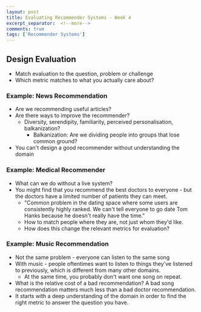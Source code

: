 ```yaml
---
layout: post
title: Evaluating Recommender Systems - Week 4
excerpt_separator:  <!--more-->
comments: true
tags: ['Recommender Systems']
---
```


## Design Evaluation
* Match evaluation to the question, problem or challenge
* Which metric matches to what you actually care about?

### Example: News Recommendation
* Are we recommending useful articles?
* Are there ways to improve the recommender?
  * Diversity, serendipity, familiarity, perceived personalisation, balkanization?
    * Balkanization: Are we dividing people into groups that lose common ground?
* You can't design a good recommender without understanding the domain

### Example: Medical Recommender
* What can we do without a live system?
* You might find that you recommend the best doctors to everyone - but the doctors have a limited number of patients they can meet.
  * "Common problem in the dating space where some users are consistently highly ranked. We can't tell everyone to go date Tom Hanks because he doesn't really have the time."
  * How to match people where they are, not just whom they'd like.
  * How does this change the relevant metrics for evaluation?

### Example: Music Recommendation
* Not the same problem - everyone can listen to the same song
* With music - people oftentimes want to listen to things they've listened to previously, which is different from many other domains.
  * At the same time, you probably don't want one song on repeat.
* What is the relative cost of a bad recommendation? A bad song recommendation matters much less than a bad doctor recommendation.
* It starts with a deep understanding of the domain in order to find the right metric to answer the question you have.
